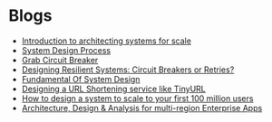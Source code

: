 # Blogs

- [Introduction to architecting systems for scale](https://lethain.com/introduction-to-architecting-systems-for-scale/)
- [System Design Process](https://www.hiredintech.com/classrooms/system-design/lesson/52)
- [Grab Circuit Breaker](https://nghethuatcoding.com/2019/05/06/cac-ki-su-grab-da-thiet-ke-he-thong-dan-hoi-su-dung-circuit-breaker-nhu-the-nao/)
- [Designing Resilient Systems: Circuit Breakers or Retries?](https://engineering.grab.com/designing-resilient-systems-part-1)
- [Fundamental Of System Design](https://edwardthienhoang.wordpress.com/2020/04/28/system-design-co-ban-phan-1-cach-tinh-chat-chinh-cua-mot-he-thong-phan-tan/)
- [Designing a URL Shortening service like TinyURL](https://www.educative.io/courses/grokking-the-system-design-interview/m2ygV4E81AR)
- [How to design a system to scale to your first 100 million users
](https://levelup.gitconnected.com/how-to-design-a-system-to-scale-to-your-first-100-million-users-4450a2f9703d)
- [Architecture, Design & Analysis for multi-region Enterprise Apps](https://medium.com/@prasgema/architecture-design-analysis-for-multi-region-enterprise-apps-6f17b11bda2c)

